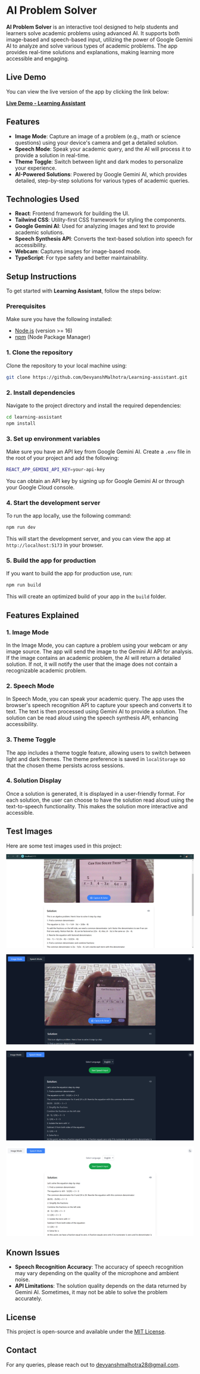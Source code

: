 # AI Problem Solver

**AI Problem Solver** is an interactive tool designed to help students and learners solve academic problems using advanced AI. It supports both image-based and speech-based input, utilizing the power of Google Gemini AI to analyze and solve various types of academic problems. The app provides real-time solutions and explanations, making learning more accessible and engaging.

## Live Demo
You can view the live version of the app by clicking the link below:

[**Live Demo - Learning Assistant**](https://learning-assistant-eta.vercel.app/)

## Features
- **Image Mode**: Capture an image of a problem (e.g., math or science questions) using your device's camera and get a detailed solution.
- **Speech Mode**: Speak your academic query, and the AI will process it to provide a solution in real-time.
- **Theme Toggle**: Switch between light and dark modes to personalize your experience.
- **AI-Powered Solutions**: Powered by Google Gemini AI, which provides detailed, step-by-step solutions for various types of academic queries.

## Technologies Used
- **React**: Frontend framework for building the UI.
- **Tailwind CSS**: Utility-first CSS framework for styling the components.
- **Google Gemini AI**: Used for analyzing images and text to provide academic solutions.
- **Speech Synthesis API**: Converts the text-based solution into speech for accessibility.
- **Webcam**: Captures images for image-based mode.
- **TypeScript**: For type safety and better maintainability.

## Setup Instructions

To get started with **Learning Assistant**, follow the steps below:

### Prerequisites
Make sure you have the following installed:
- [Node.js](https://nodejs.org/) (version >= 16)
- [npm](https://www.npmjs.com/) (Node Package Manager)

### 1. Clone the repository
Clone the repository to your local machine using:

```bash
git clone https://github.com/DevyanshMalhotra/Learning-assistant.git
```

### 2. Install dependencies
Navigate to the project directory and install the required dependencies:

```bash
cd learning-assistant
npm install
```

### 3. Set up environment variables
Make sure you have an API key from Google Gemini AI. Create a `.env` file in the root of your project and add the following:

```bash
REACT_APP_GEMINI_API_KEY=your-api-key
```

You can obtain an API key by signing up for Google Gemini AI or through your Google Cloud console.

### 4. Start the development server
To run the app locally, use the following command:

```bash
npm run dev
```

This will start the development server, and you can view the app at `http://localhost:5173` in your browser.

### 5. Build the app for production
If you want to build the app for production use, run:

```bash
npm run build
```

This will create an optimized build of your app in the `build` folder.

## Features Explained

### 1. **Image Mode**
In the Image Mode, you can capture a problem using your webcam or any image source. The app will send the image to the Gemini AI API for analysis. If the image contains an academic problem, the AI will return a detailed solution. If not, it will notify the user that the image does not contain a recognizable academic problem.

### 2. **Speech Mode**
In Speech Mode, you can speak your academic query. The app uses the browser's speech recognition API to capture your speech and converts it to text. The text is then processed using Gemini AI to provide a solution. The solution can be read aloud using the speech synthesis API, enhancing accessibility.

### 3. **Theme Toggle**
The app includes a theme toggle feature, allowing users to switch between light and dark themes. The theme preference is saved in `localStorage` so that the chosen theme persists across sessions.

### 4. **Solution Display**
Once a solution is generated, it is displayed in a user-friendly format. For each solution, the user can choose to have the solution read aloud using the text-to-speech functionality. This makes the solution more interactive and accessible.

## Test Images

Here are some test images used in this project:

![Test Image 1](testImg/img1.png)

![Test Image 2](testImg/img2.png)

![Test Image 2](testImg/img3.png)

![Test Image 2](testImg/img4.png)

## Known Issues
- **Speech Recognition Accuracy**: The accuracy of speech recognition may vary depending on the quality of the microphone and ambient noise.
- **API Limitations**: The solution quality depends on the data returned by Gemini AI. Sometimes, it may not be able to solve the problem accurately.

## License
This project is open-source and available under the [MIT License](LICENSE).

## Contact
For any queries, please reach out to [devyanshmalhotra28@gmail.com](mailto:devyanshmalhotra28@gmail.com).

